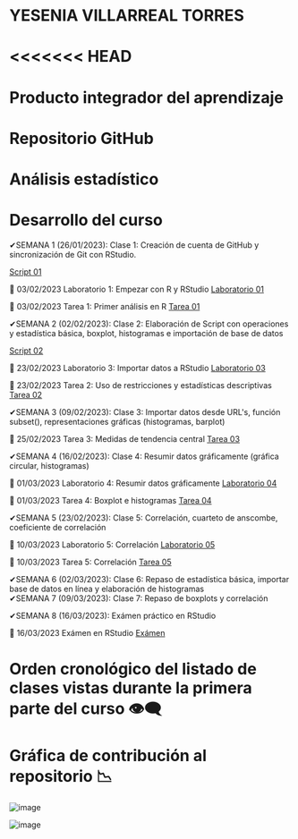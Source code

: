 # YESENIA VILLARREAL TORRES
<<<<<<< HEAD
=======
# Producto integrador del aprendizaje
# Repositorio GitHub

# Análisis estadístico

# Desarrollo del curso

 ✔SEMANA 1  (26/01/2023): Clase 1: Creación de cuenta de GitHub y sincronización de Git con RStudio.
 
 [Script 01](https://github.com/YESIVT/ANES-2/tree/main/SCRIPTS)

📅 03/02/2023 Laboratorio 1: Empezar con R y RStudio 
[Laboratorio 01](https://github.com/YESIVT/ANES-2/tree/main/LABORATORIOS/LAB_01)

📅 03/02/2023 Tarea 1: Primer análisis en R
[Tarea 01](https://github.com/YESIVT/ANES-2/tree/main/TAREAS/TAREA_01)

✔SEMANA 2 (02/02/2023): Clase 2: Elaboración de Script con operaciones y estadística básica, boxplot, histogramas e importación de base de datos

[Script 02](https://github.com/YESIVT/ANES-2/tree/main/SCRIPTS)

📅 23/02/2023 Laboratorio 3: Importar datos a RStudio
[Laboratorio 03](https://github.com/YESIVT/ANES-2/tree/main/LABORATORIOS/LABORATORIO_3)

📅 23/02/2023 Tarea 2: Uso de restricciones y estadísticas descriptivas
[Tarea 02](https://github.com/YESIVT/ANES-2/tree/main/TAREAS/TAREA_02)

✔SEMANA 3 (09/02/2023): Clase 3: Importar datos desde URL's, función subset(), representaciones gráficas (histogramas, barplot)

📅 25/02/2023 Tarea 3: Medidas de tendencia central 
[Tarea 03](https://github.com/YESIVT/ANES-2/tree/main/TAREAS/TAREA_03)


✔SEMANA 4 (16/02/2023): Clase 4: Resumir datos gráficamente (gráfica circular, histogramas)

📅 01/03/2023 Laboratorio 4: Resumir datos gráficamente
[Laboratorio 04](https://github.com/YESIVT/ANES-2/tree/main/LABORATORIOS/LABORATORIO_SEMA_4)

📅 01/03/2023 Tarea 4: Boxplot e histogramas
[Tarea 04](https://github.com/YESIVT/ANES-2/tree/main/TAREAS/TAREA_04)

✔SEMANA 5 (23/02/2023): Clase 5: Correlación, cuarteto de anscombe, coeficiente de correlación

📅 10/03/2023 Laboratorio 5: Correlación
[Laboratorio 05](https://github.com/YESIVT/ANES-2/tree/main/LABORATORIOS/LABORATORIO_SEMA_5)

📅 10/03/2023 Tarea 5: Correlación 
[Tarea 05](https://github.com/YESIVT/ANES-2/tree/main/TAREAS/TAREA_05)

✔SEMANA 6 (02/03/2023): Clase 6: Repaso de estadística básica, importar base de datos en línea y elaboración de histogramas  
✔SEMANA 7 (09/03/2023): Clase 7: Repaso de boxplots y correlación


✔SEMANA 8 (16/03/2023): Exámen práctico en RStudio

📅 16/03/2023 Exámen en RStudio
[Exámen](https://github.com/YESIVT/ANES-2/tree/main/EXAMEN)

# Orden cronológico del listado de clases vistas durante la primera parte del curso 👁‍🗨

# Gráfica de contribución al repositorio 📉

![image](https://user-images.githubusercontent.com/123662539/232902296-ce7d2f86-8ac4-486e-bda2-5ff8ac66ca62.png)

![image](https://user-images.githubusercontent.com/123662539/232902376-2558dde8-bc10-4e08-b73f-a6b915342f53.png)

